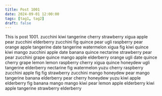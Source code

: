 ```yaml
---
title: Post 1001
date: 2024-09-01 12:00:00
tags: [tag1, tag2]
draft: false
---
```

This is post 1001.
zucchini
kiwi
tangerine
cherry
strawberry
xigua
apple
pear
zucchini
elderberry
zucchini
fig
quince
pear
ugli
raspberry
pear
orange
apple
tangerine
date
tangerine
watermelon
xigua
fig
kiwi
quince
kiwi
mango
zucchini
apple
date
banana
quince
nectarine
strawberry
pear
pear
zucchini
grape
quince
mango
apple
elderberry
orange
ugli
date
quince
cherry
grape
lemon
lemon
raspberry
cherry
xigua
quince
honeydew
ugli
tangerine
elderberry
nectarine
fig
watermelon
yuzu
cherry
raspberry
zucchini
apple
fig
fig
strawberry
zucchini
mango
honeydew
pear
mango
tangerine
banana
elderberry
pear
cherry
honeydew
yuzu
kiwi
apple
elderberry
fig
banana
mango
mango
kiwi
pear
lemon
apple
elderberry
kiwi
apple
tangerine
strawberry
elderberry
